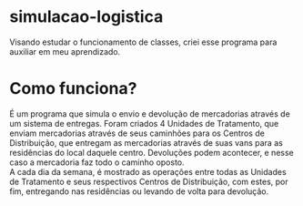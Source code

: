 # simulacao-logistica
Visando estudar o funcionamento de classes, criei esse programa para auxiliar em meu aprendizado.

# Como funciona?
É um programa que simula o envio e devolução de mercadorias através de um sistema de entregas. Foram criados 4 Unidades de Tratamento,
que enviam mercadorias através de seus caminhões para os Centros de Distribuição, que entregam as mercadorias através de suas vans para
as residências do local daquele centro. Devoluções podem acontecer, e nesse caso a mercadoria faz todo o caminho oposto.  
A cada dia da semana, é mostrado as operações entre todas as Unidades de Tratamento e seus respectivos Centros de Distribuição, com estes,
por fim, entregando nas residências ou levando de volta para devolução.
